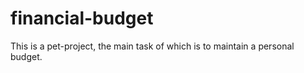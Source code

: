 # financial-budget

This is a pet-project, the main task of which is to maintain a personal budget.
